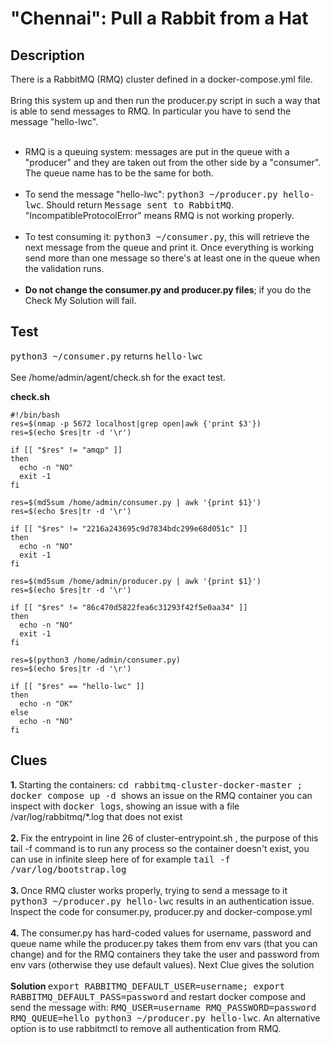 # "Chennai": Pull a Rabbit from a Hat

## Description

There is a RabbitMQ (RMQ) cluster defined in a docker-compose.yml file. 
<br><br>
Bring this system up and then run the producer.py script in such a way that is able to send messages to RMQ. In particular you have to send the message "hello-lwc".
<br><br>
- RMQ is a queuing system: messages are put in the queue with a "producer" and they are taken out from the other side by a "consumer". The queue name has to be the same for both.
<br><br>
- To send the message "hello-lwc": <kbd>python3 ~/producer.py hello-lwc</kbd>. Should return <kbd>Message sent to RabbitMQ</kbd>. "IncompatibleProtocolError" means RMQ is not working properly.<br><br>
- To test consuming it: <kbd>python3 ~/consumer.py</kbd>, this will retrieve the next message from the queue and print it. Once everything is working send more than one message so there's at least one in the queue when the validation runs.
<br><br>
- <b>Do not change the consumer.py and producer.py files</b>; if you do the Check My Solution will fail.

## Test

<kbd>python3 ~/consumer.py</kbd> returns <kbd>hello-lwc</kbd>
<br><br>
See /home/admin/agent/check.sh for the exact test.

<b>check.sh</b>

```
#!/bin/bash
res=$(nmap -p 5672 localhost|grep open|awk {'print $3'})
res=$(echo $res|tr -d '\r')

if [[ "$res" != "amqp" ]]
then
  echo -n "NO"
  exit -1
fi

res=$(md5sum /home/admin/consumer.py | awk '{print $1}')
res=$(echo $res|tr -d '\r')

if [[ "$res" != "2216a243695c9d7834bdc299e68d051c" ]]
then
  echo -n "NO"
  exit -1
fi

res=$(md5sum /home/admin/producer.py | awk '{print $1}')
res=$(echo $res|tr -d '\r')

if [[ "$res" != "86c470d5822fea6c31293f42f5e0aa34" ]]
then
  echo -n "NO"
  exit -1
fi

res=$(python3 /home/admin/consumer.py)
res=$(echo $res|tr -d '\r')

if [[ "$res" == "hello-lwc" ]]
then
  echo -n "OK"
else
  echo -n "NO"
fi
```

## Clues

<b>1. </b>Starting the containers: <kbd> cd rabbitmq-cluster-docker-master ; docker compose up -d </kbd> shows an issue on the RMQ container you can inspect with <kbd>docker logs</kbd>, showing an issue with a file /var/log/rabbitmq/*.log that does not exist<br><br>
<b>2. </b>Fix the entrypoint in line 26 of cluster-entrypoint.sh , the purpose of this tail -f command is to run any process so the container doesn't exist, you can use in infinite sleep here of for example <kbd>tail -f /var/log/bootstrap.log</kbd><br><br>
<b>3. </b>Once RMQ cluster works properly, trying to send a message to it <kbd>python3 ~/producer.py hello-lwc</kbd> results in an authentication issue. Inspect the code for consumer.py, producer.py and docker-compose.yml<br><br>
<b>4. </b>The consumer.py has hard-coded values for username, password and queue name while the producer.py takes them from env vars (that you can change) and for the RMQ containers they take the user and password from env vars (otherwise they use default values). Next Clue gives the solution<br><br>
<b>Solution </b><kbd>export RABBITMQ_DEFAULT_USER=username; export RABBITMQ_DEFAULT_PASS=password</kbd> and restart docker compose and send the message with: <kbd>RMQ_USER=username RMQ_PASSWORD=password RMQ_QUEUE=hello python3 ~/producer.py hello-lwc</kbd>. An alternative option is to use rabbitmctl to remove all authentication from RMQ.